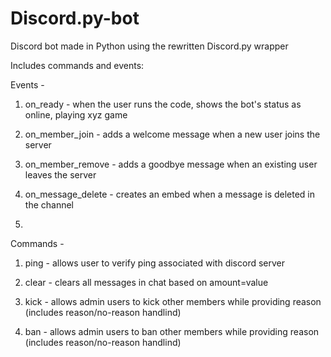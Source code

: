 # Discord.py-bot
Discord bot made in Python using the rewritten Discord.py wrapper

Includes commands and events:

Events - 
1. on_ready - when the user runs the code, shows the bot's status as online, playing xyz game

2. on_member_join - adds a welcome message when a new user joins the server

3. on_member_remove - adds a goodbye message when an existing user leaves the server

4. on_message_delete - creates an embed when a message is deleted in the channel

5. 

Commands - 
1. ping - allows user to verify ping associated with discord server

2. clear - clears all messages in chat based on amount=value

3. kick - allows admin users to kick other members while providing reason (includes reason/no-reason handlind)

4. ban - allows admin users to ban other members while providing reason (includes reason/no-reason handlind)
